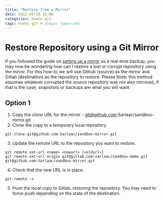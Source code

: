 ```yaml
---
title: "Restore from a Mirror"
date: 2022-09-20 15:00
categories: howto git
tags: howto git # always lowercase
---
```


# Restore Repository using a Git Mirror

If you followed the guide on [setting up a mirror](https://sarlaac.github.io/posts/gitlab-mirror/) as a real-time backup, you may now be wondering how can I restore a lost or corrupt repository using the mirror. For this how-to we will use Github (source) as the mirror and Gitlab (destination) as the repository to restore. Please Note: this method assumes whatever corrupted the source repository was not also mirrored, if that is the case, snapshots or backups are what you will want.

## Option 1

1. Copy the clone URL for the mirror - git@github.com:Sarlaac/sandbox-mirror.git
2. Clone the copy to a temporary local repository

```git clone git@github.com:Sarlaac/sandbox-mirror.git```

3. Update the remote URL to the repository you want to restore.

```
git remote set-url <name> <newurl> [<oldurl>]
git remote set-url origin git@gitlab.com:sarlaac/sandbox-demo.git git@github.com:Sarlaac/sandbox-mirror.git
```

4. Check that the new URL is in place.

```git remote -v```
  
5. Push the local copy to Gitlab, restoring the repository. You may need to force-push depending on the state of the destination.
